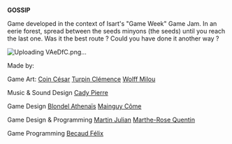 **GOSSIP**

Game developed in the context of Isart's "Game Week" Game Jam.
In an eerie forest, spread between the seeds minyons (the seeds) until you reach the last one.
Was it the best route ? Could you have done it another way ?

![Uploading VAeDfC.png…]()


Made by:

  Game Art:
   [Coin César](mailto:c.coin@student.isartdigital.com)
   [Turpin Clémence](mailto:c.turpin@student.isartdigital.com)
   [Wolff Milou](mailto:m.wolff@student.isartdigital.com)

  Music & Sound Design
   [Cady Pierre](mailto:p.cady@student.isartdigital.com)

  Game Design
   [Blondel Athenaïs](mailto:a.blondel@student.isartdigital.com)
   [Mainguy Côme](mailto:c.mainguy@student.isartdigital.com)

  Game Design & Programming
   [Martin Julian](mailto:j.martin@student.isartdigital.com)
   [Marthe-Rose Quentin](mailto:q.martherose@student.isartdigital.com)

  Game Programming
   [Becaud Félix](mailto:felix.becaud@gmail.com)
